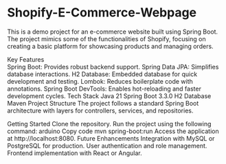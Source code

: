 # Shopify-E-Commerce-Webpage
This is a demo project for an e-commerce website built using Spring Boot. The project mimics some of the functionalities of Shopify, focusing on creating a basic platform for showcasing products and managing orders.

Key Features  
Spring Boot: Provides robust backend support.
Spring Data JPA: Simplifies database interactions.
H2 Database: Embedded database for quick development and testing.
Lombok: Reduces boilerplate code with annotations.
Spring Boot DevTools: Enables hot-reloading and faster development cycles.
Tech Stack
Java 21
Spring Boot 3.3.0
H2 Database
Maven
Project Structure
The project follows a standard Spring Boot architecture with layers for controllers, services, and repositories.

Getting Started
Clone the repository.
Run the project using the following command:
arduino
Copy code
mvn spring-boot:run
Access the application at http://localhost:8080.
Future Enhancements
Integration with MySQL or PostgreSQL for production.
User authentication and role management.
Frontend implementation with React or Angular.
